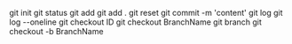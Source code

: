 git init
git status
git add 
git add .
git reset
git commit -m 'content'
git log
git log --oneline
git checkout ID
git checkout BranchName
git branch 
git checkout -b BranchName